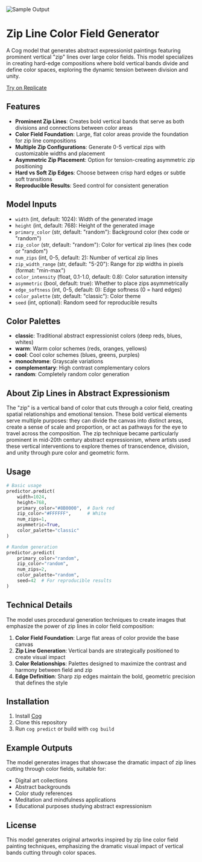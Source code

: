![Sample Output](./@sample.png)

# Zip Line Color Field Generator

A Cog model that generates abstract expressionist paintings featuring prominent vertical "zip" lines over large color fields. This model specializes in creating hard-edge compositions where bold vertical bands divide and define color spaces, exploring the dynamic tension between division and unity.

[Try on Replicate](https://replicate.com/detekoi/color-field-zips)

## Features

- **Prominent Zip Lines**: Creates bold vertical bands that serve as both divisions and connections between color areas
- **Color Field Foundation**: Large, flat color areas provide the foundation for zip line compositions
- **Multiple Zip Configurations**: Generate 0-5 vertical zips with customizable widths and placement
- **Asymmetric Zip Placement**: Option for tension-creating asymmetric zip positioning
- **Hard vs Soft Zip Edges**: Choose between crisp hard edges or subtle soft transitions
- **Reproducible Results**: Seed control for consistent generation

## Model Inputs

- `width` (int, default: 1024): Width of the generated image
- `height` (int, default: 768): Height of the generated image  
- `primary_color` (str, default: "random"): Background color (hex code or "random")
- `zip_color` (str, default: "random"): Color for vertical zip lines (hex code or "random")
- `num_zips` (int, 0-5, default: 2): Number of vertical zip lines
- `zip_width_range` (str, default: "5-20"): Range for zip widths in pixels (format: "min-max")
- `color_intensity` (float, 0.1-1.0, default: 0.8): Color saturation intensity
- `asymmetric` (bool, default: true): Whether to place zips asymmetrically
- `edge_softness` (int, 0-5, default: 0): Edge softness (0 = hard edges)
- `color_palette` (str, default: "classic"): Color theme
- `seed` (int, optional): Random seed for reproducible results

## Color Palettes

- **classic**: Traditional abstract expressionist colors (deep reds, blues, whites)
- **warm**: Warm color schemes (reds, oranges, yellows)
- **cool**: Cool color schemes (blues, greens, purples)
- **monochrome**: Grayscale variations
- **complementary**: High contrast complementary colors
- **random**: Completely random color generation

## About Zip Lines in Abstract Expressionism

The "zip" is a vertical band of color that cuts through a color field, creating spatial relationships and emotional tension. These bold vertical elements serve multiple purposes: they can divide the canvas into distinct areas, create a sense of scale and proportion, or act as pathways for the eye to travel across the composition. The zip technique became particularly prominent in mid-20th century abstract expressionism, where artists used these vertical interventions to explore themes of transcendence, division, and unity through pure color and geometric form.

## Usage

```python
# Basic usage
predictor.predict(
    width=1024,
    height=768,
    primary_color="#8B0000",  # Dark red
    zip_color="#FFFFFF",      # White
    num_zips=1,
    asymmetric=True,
    color_palette="classic"
)

# Random generation
predictor.predict(
    primary_color="random",
    zip_color="random",
    num_zips=2,
    color_palette="random",
    seed=42  # For reproducible results
)
```

## Technical Details

The model uses procedural generation techniques to create images that emphasize the power of zip lines in color field composition:

1. **Color Field Foundation**: Large flat areas of color provide the base canvas
2. **Zip Line Generation**: Vertical bands are strategically positioned to create visual impact
3. **Color Relationships**: Palettes designed to maximize the contrast and harmony between field and zip
4. **Edge Definition**: Sharp zip edges maintain the bold, geometric precision that defines the style

## Installation

1. Install [Cog](https://github.com/replicate/cog)
2. Clone this repository
3. Run `cog predict` or build with `cog build`

## Example Outputs

The model generates images that showcase the dramatic impact of zip lines cutting through color fields, suitable for:
- Digital art collections
- Abstract backgrounds
- Color study references
- Meditation and mindfulness applications
- Educational purposes studying abstract expressionism

## License

This model generates original artworks inspired by zip line color field painting techniques, emphasizing the dramatic visual impact of vertical bands cutting through color spaces.